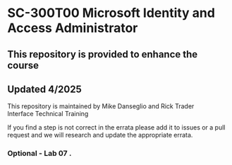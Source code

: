 # SC-300T00 Microsoft Identity and Access Administrator
 
## This repository is provided to enhance the course
## Updated 4/2025

This repository is maintained by Mike Danseglio and Rick Trader<br>
Interface Technical Training

If you find a step is not correct in the errata please add it to issues or a pull request and we will research and update the appropriate errata.

### Optional - Lab 07 .
